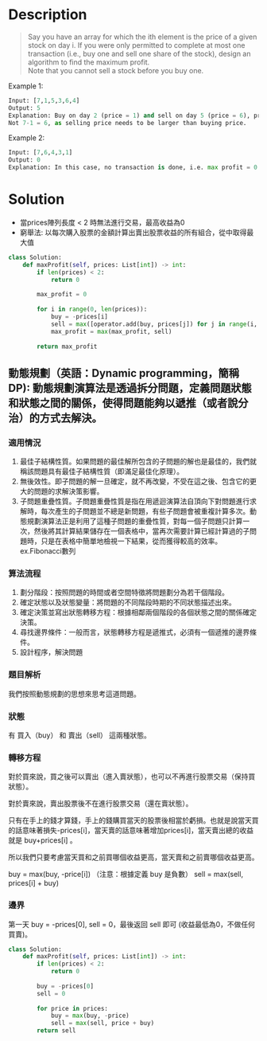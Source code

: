# Description
>Say you have an array for which the ith element is the price of a given stock on day i.
If you were only permitted to complete at most one transaction (i.e., buy one and sell one share of the stock), design an algorithm to find the maximum profit.  
Note that you cannot sell a stock before you buy one.

Example 1:
```py
Input: [7,1,5,3,6,4]
Output: 5
Explanation: Buy on day 2 (price = 1) and sell on day 5 (price = 6), profit = 6-1 = 5.
Not 7-1 = 6, as selling price needs to be larger than buying price.
```

Example 2:
```py
Input: [7,6,4,3,1]
Output: 0
Explanation: In this case, no transaction is done, i.e. max profit = 0.
```

# Solution

- 當prices陣列長度 < 2 時無法進行交易，最高收益為0
- 窮舉法: 以每次購入股票的金額計算出賣出股票收益的所有組合，從中取得最大值
```py
class Solution:
    def maxProfit(self, prices: List[int]) -> int:
        if len(prices) < 2:
            return 0
        
        max_profit = 0
        
        for i in range(0, len(prices)):
            buy = -prices[i]
            sell = max([operator.add(buy, prices[j]) for j in range(i, len(prices))])
            max_profit = max(max_profit, sell)
        
        return max_profit


```

## 動態規劃（英語：Dynamic programming，簡稱DP): 動態規劃演算法是透過拆分問題，定義問題狀態和狀態之間的關係，使得問題能夠以遞推（或者說分治）的方式去解決。

### 適用情況
1. 最佳子結構性質。如果問題的最佳解所包含的子問題的解也是最佳的，我們就稱該問題具有最佳子結構性質（即滿足最佳化原理）。
2. 無後效性。即子問題的解一旦確定，就不再改變，不受在這之後、包含它的更大的問題的求解決策影響。
3. 子問題重疊性質。子問題重疊性質是指在用遞迴演算法自頂向下對問題進行求解時，每次產生的子問題並不總是新問題，有些子問題會被重複計算多次。動態規劃演算法正是利用了這種子問題的重疊性質，對每一個子問題只計算一次，然後將其計算結果儲存在一個表格中，當再次需要計算已經計算過的子問題時，只是在表格中簡單地檢視一下結果，從而獲得較高的效率。ex.Fibonacci數列

### 算法流程
1. 劃分階段：按照問題的時間或者空間特徵將問題劃分為若干個階段。  
2. 確定狀態以及狀態變量：將問題的不同階段時期的不同狀態描述出來。  
3. 確定決策並寫出狀態轉移方程：根據相鄰兩個階段的各個狀態之間的關係確定決策。  
4. 尋找邊界條件：一般而言，狀態轉移方程是遞推式，必須有一個遞推的邊界條件。   
5. 設計程序，解決問題

### 題目解析
我們按照動態規劃的思想來思考這道問題。

### 狀態
有 買入（buy） 和 賣出（sell） 這兩種狀態。

### 轉移方程
對於買來說，買之後可以賣出（進入賣狀態），也可以不再進行股票交易（保持買狀態）。

對於賣來說，賣出股票後不在進行股票交易（還在賣狀態）。

只有在手上的錢才算錢，手上的錢購買當天的股票後相當於虧損。也就是說當天買的話意味著損失-prices[i]，當天賣的話意味著增加prices[i]，當天賣出總的收益就是 buy+prices[i] 。

所以我們只要考慮當天買和之前買哪個收益更高，當天賣和之前賣哪個收益更高。

buy = max(buy, -price[i]) （注意：根據定義 buy 是負數）
sell = max(sell, prices[i] + buy)

### 邊界
第一天 buy = -prices[0], sell = 0，最後返回 sell 即可 (收益最低為0，不做任何買賣)。

```py
class Solution:
    def maxProfit(self, prices: List[int]) -> int:
        if len(prices) < 2:
            return 0
        
        buy = -prices[0]
        sell = 0
        
        for price in prices:
            buy = max(buy, -price)
            sell = max(sell, price + buy)
        return sell
```


